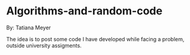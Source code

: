 # Algorithms-and-random-code

By: Tatiana Meyer

The idea is to post some code I have developed while facing a problem, outside university assigments.
